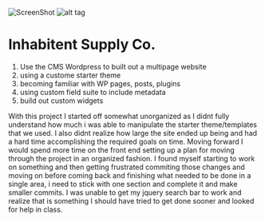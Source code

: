 ![ScreenShot](inhabitent-screenshot.png)
![alt tag](inhabitent-screenshot.png)
# Inhabitent Supply Co. 

1. Use the CMS Wordpress to built out a multipage website
2. using a custome starter theme 
3. becoming familiar with WP pages, posts, plugins
4. using custom field suite to include metadata
5. build out custom widgets


With this project I started off somewhat unorganized as I didnt fully understand how much i was able to manipulate the starter theme/templates that we used. I also didnt realize how large the site ended up being and had a hard time accomplishing the required goals on time. Moving forward I would spend more time on the front end setting up a plan for moving through the project in an organized fashion. I found myself starting to work on something and then getting frustrated commiting those changes and moving on before coming back and finishing what needed to be done in a single area, i need to stick with one section and complete it and make smaller commits. I was unable to get my jquery search bar to work and realize that is something I should have tried to get done sooner and looked for help in class. 


